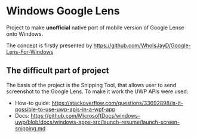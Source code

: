 ﻿# Windows Google Lens

Project to make **unofficial** native port of mobile version of Google Lense onto Windows.

The concept is firstly presented by https://github.com/WhoIsJayD/Google-Lens-For-Windows

## The difficult part of project

The basis of the project is the Snipping Tool, that allows user to send screenshot to the Google Lens.
To make it work the UWP APIs were used:

* How-to guide: https://stackoverflow.com/questions/33692898/is-it-possible-to-use-uwp-apis-in-a-wpf-app
* Docs: https://github.com/MicrosoftDocs/windows-uwp/blob/docs/windows-apps-src/launch-resume/launch-screen-snipping.md